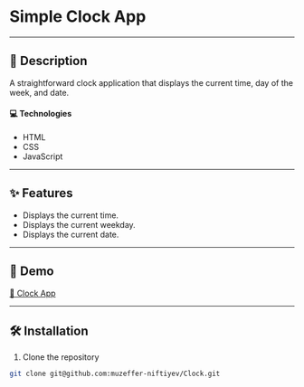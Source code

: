 # Simple Clock App

---

## 📝 Description

A straightforward clock application that displays the current time, day of the week, and date.

#### 💻 Technologies

- HTML
- CSS
- JavaScript

---

## ✨ Features

- Displays the current time.
- Displays the current weekday.
- Displays the current date.

---

## 🚀 Demo

[🔗 Clock App](https://clock-psi-lilac.vercel.app)

---

## 🛠 Installation

1. Clone the repository

```bash
git clone git@github.com:muzeffer-niftiyev/Clock.git
```
